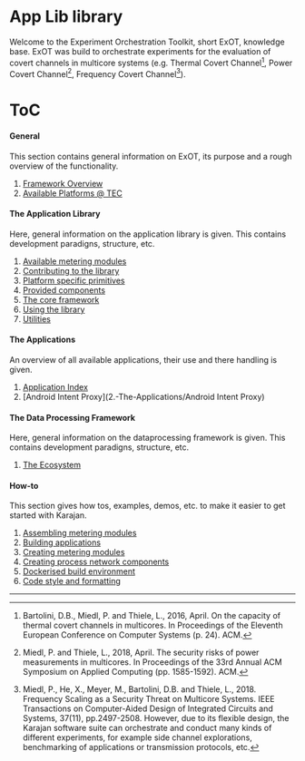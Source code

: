 # App Lib library

Welcome to the Experiment Orchestration Toolkit, short ExOT, knowledge base. 
ExOT was build to orchestrate experiments for the evaluation of covert channels in multicore systems (e.g. 
Thermal Covert Channel[^1], Power Covert Channel[^2], Frequency Covert Channel[^3]).

# ToC

#### General
This section contains general information on ExOT, its purpose and a rough overview of the functionality.

1. [Framework Overview](0.-General/Framework-overview)
1. [Available Platforms @ TEC](0.-General/platforms)

#### The Application Library
Here, general information on the application library is given. 
This contains development paradigns, structure, etc.

1. [Available metering modules](1.-The-Application-Library/Available-metering-modules)
1. [Contributing to the library](1.-The-Application-Library/Contributing-to-the-library)
1. [Platform specific primitives](1.-The-Application-Library/Platform-specific-primitives)
1. [Provided components](1.-The-Application-Library/Provided-components)
1. [The core framework](1.-The-Application-Library/The-core-framework)
1. [Using the library](1.-The-Application-Library/Using-the-library)
1. [Utilities](1.-The-Application-Library/Utilities)

#### The Applications
An overview of all available applications, their use and there handling is given.

1. [Application Index](2.-The-Applications/Application-Index)
1. [Android Intent Proxy](2.-The-Applications/Android Intent Proxy)

#### The Data Processing Framework
Here, general information on the dataprocessing framework is given. 
This contains development paradigns, structure, etc.

1. [The Ecosystem](3.-The-Data-Processing-Framework/The-Ecosystem)

#### How-to
This section gives how tos, examples, demos, etc. to make it easier to get started with Karajan.

1. [Assembling metering modules](4.-How-to/Assembling-metering-modules)
1. [Building applications](4.-How-to/Building-applications)
1. [Creating metering modules](4.-How-to/Creating-metering-modules)
1. [Creating process network components](4.-How-to/Creating-process-network-components)
1. [Dockerised build environment](4.-How-to/Dockerised-build-environment)
1. [Code style and formatting](4.-How-to/Code-style-and-formatting)

------
[^1]: Bartolini, D.B., Miedl, P. and Thiele, L., 2016, April. On the capacity of thermal covert channels in multicores. In Proceedings of the Eleventh European Conference on Computer Systems (p. 24). ACM.
[^2]: Miedl, P. and Thiele, L., 2018, April. The security risks of power measurements in multicores. In Proceedings of the 33rd Annual ACM Symposium on Applied Computing (pp. 1585-1592). ACM. 
[^3]: Miedl, P., He, X., Meyer, M., Bartolini, D.B. and Thiele, L., 2018. Frequency Scaling as a Security Threat on Multicore Systems. IEEE Transactions on Computer-Aided Design of Integrated Circuits and Systems, 37(11), pp.2497-2508.
However, due to its flexible design, the Karajan software suite can orchestrate and conduct many kinds of different experiments, for example side channel explorations, benchmarking of applications or transmission protocols, etc.
